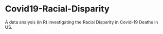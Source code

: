 # Covid19-Racial-Disparity
A data analysis (in R) investigating the Racial Disparity in Covid-19 Deaths in US.
